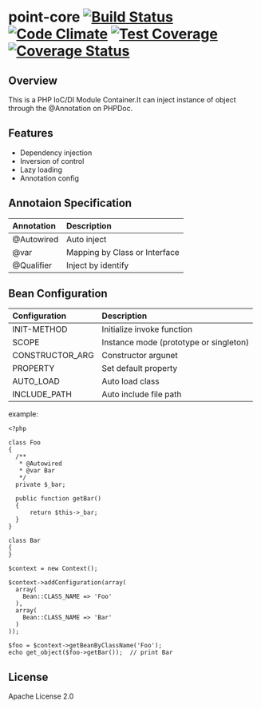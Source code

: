 # point-core [![Build Status](https://travis-ci.org/samejack/point-core.svg?branch=master)](https://travis-ci.org/samejack/point-core) [![Code Climate](https://codeclimate.com/github/samejack/point-core/badges/gpa.svg)](https://codeclimate.com/github/samejack/point-core) [![Test Coverage](https://codeclimate.com/github/samejack/point-core/badges/coverage.svg)](https://codeclimate.com/github/samejack/point-core/coverage) [![Coverage Status](https://coveralls.io/repos/samejack/point-core/badge.svg?branch=master)](https://coveralls.io/r/samejack/point-core?branch=master)

## Overview
This is a PHP IoC/DI Module Container.It can inject instance of object through the @Annotation on PHPDoc.

## Features
* Dependency injection
* Inversion of control
* Lazy loading
* Annotation config

## Annotaion Specification
| Annotation          | Description                |
| :-------------      | :-------------             |
| @Autowired          | Auto inject                |
| @var                | Mapping by Class or Interface |
| @Qualifier          | Inject by identify         |

## Bean Configuration
| Configuration       | Description                |
| :-------------      | :-------------             |
| INIT-METHOD         | Initialize invoke function |
| SCOPE               | Instance mode (prototype or singleton) |
| CONSTRUCTOR_ARG     | Constructor argunet        |
| PROPERTY            | Set default property       |
| AUTO_LOAD           | Auto load class            |
| INCLUDE_PATH        | Auto include file path     |


example:

  
    <?php
    
    class Foo
    {
      /**
       * @Autowired
       * @var Bar
       */
      private $_bar;
  
      public function getBar()
      {
          return $this->_bar;
      }
    }
    
    class Bar
    {
    }
    
    $context = new Context();
    
    $context->addConfiguration(array(
      array(
        Bean::CLASS_NAME => 'Foo'
      ),
      array(
        Bean::CLASS_NAME => 'Bar'
      )
    ));
    
    $foo = $context->getBeanByClassName('Foo');
    echo get_object($foo->getBar());  // print Bar

## License
Apache License 2.0
